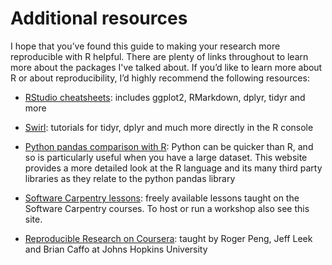 # Additional resources

I hope that you’ve found this guide to making your research more reproducible with R helpful. There are plenty of links throughout to learn more about the packages I've talked about. If you’d like to learn more about R or about reproducibility, I’d highly recommend the following resources:

- [RStudio cheatsheets](https://www.rstudio.com/resources/cheatsheets/): includes ggplot2, RMarkdown, dplyr, tidyr and more

- [Swirl](http://swirlstats.com/): tutorials for tidyr, dplyr and much more directly in the R console

- [Python pandas comparison with R](http://pandas.pydata.org/pandas-docs/stable/comparison_with_r.html): Python can be quicker than R, and so is particularly useful when you have a large dataset. This website provides a more detailed look at the R language and its many third party libraries as they relate to the python pandas library

- [Software Carpentry lessons](http://software-carpentry.org/lessons/): freely available lessons taught on the Software Carpentry courses. To host or run a workshop also see this site.

- [Reproducible Research on Coursera](https://www.coursera.org/learn/reproducible-research): taught by Roger Peng, Jeff Leek and Brian Caffo at Johns Hopkins University